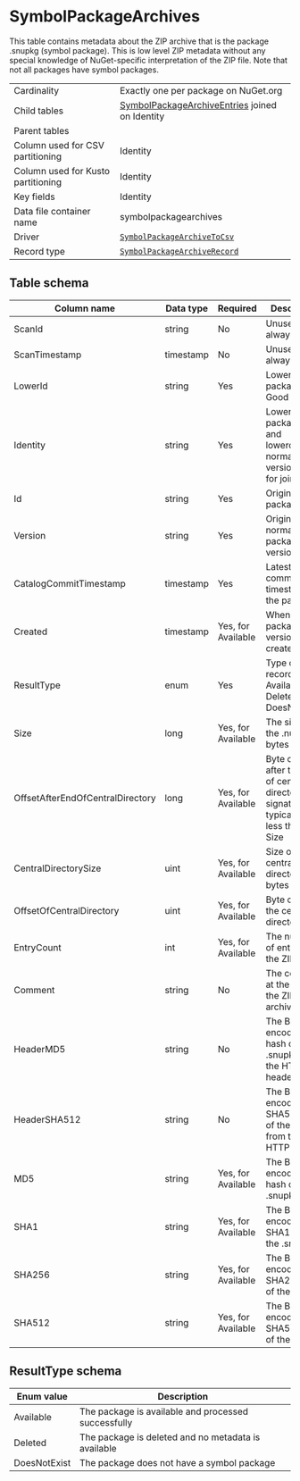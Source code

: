 # SymbolPackageArchives

This table contains metadata about the ZIP archive that is the package .snupkg (symbol package). This is low level ZIP
metadata without any special knowledge of NuGet-specific interpretation of the ZIP file. Note that not all packages
have symbol packages.

|                                    |                                                                                                                        |
| ---------------------------------- | ---------------------------------------------------------------------------------------------------------------------- |
| Cardinality                        | Exactly one per package on NuGet.org                                                                                   |
| Child tables                       | [SymbolPackageArchiveEntries](SymbolPackageArchiveEntries.md) joined on Identity                                       |
| Parent tables                      |                                                                                                                        |
| Column used for CSV partitioning   | Identity                                                                                                               |
| Column used for Kusto partitioning | Identity                                                                                                               |
| Key fields                         | Identity                                                                                                               |
| Data file container name           | symbolpackagearchives                                                                                                  |
| Driver                             | [`SymbolPackageArchiveToCsv`](../drivers/SymbolPackageArchiveToCsv.md)                                                 |
| Record type                        | [`SymbolPackageArchiveRecord`](../../src/Worker.Logic/Drivers/SymbolPackageArchiveToCsv/SymbolPackageArchiveRecord.cs) |

## Table schema

| Column name                      | Data type | Required           | Description                                                                               |
| -------------------------------- | --------- | ------------------ | ----------------------------------------------------------------------------------------- |
| ScanId                           | string    | No                 | Unused, always empty                                                                      |
| ScanTimestamp                    | timestamp | No                 | Unused, always empty                                                                      |
| LowerId                          | string    | Yes                | Lowercase package ID. Good for joins                                                      |
| Identity                         | string    | Yes                | Lowercase package ID and lowercase, normalized version. Good for joins                    |
| Id                               | string    | Yes                | Original case package ID                                                                  |
| Version                          | string    | Yes                | Original case, normalized package version                                                 |
| CatalogCommitTimestamp           | timestamp | Yes                | Latest catalog commit timestamp for the package                                           |
| Created                          | timestamp | Yes, for Available | When the package version was created                                                      |
| ResultType                       | enum      | Yes                | Type of record (e.g. Available, Deleted, DoesNotExist)                                    |
| Size                             | long      | Yes, for Available | The size of the .nupkg in bytes                                                           |
| OffsetAfterEndOfCentralDirectory | long      | Yes, for Available | Byte offset after the end of central directory signature, typically 18 less than the Size |
| CentralDirectorySize             | uint      | Yes, for Available | Size of central directory in bytes                                                        |
| OffsetOfCentralDirectory         | uint      | Yes, for Available | Byte offset of the central directory                                                      |
| EntryCount                       | int       | Yes, for Available | The number of entries in the ZIP                                                          |
| Comment                          | string    | No                 | The comment at the end of the ZIP archive                                                 |
| HeaderMD5                        | string    | No                 | The Base64 encoded MD5 hash of the .snupkg from the HTTP header                           |
| HeaderSHA512                     | string    | No                 | The Base64 encoded SHA512 hash of the .snupkg from the HTTP header                        |
| MD5                              | string    | Yes, for Available | The Base64 encoded MD5 hash of the .snupkg                                                |
| SHA1                             | string    | Yes, for Available | The Base64 encoded SHA1 hash of the .snupkg                                               |
| SHA256                           | string    | Yes, for Available | The Base64 encoded SHA256 hash of the .snupkg                                             |
| SHA512                           | string    | Yes, for Available | The Base64 encoded SHA512 hash of the .snupkg                                             |

## ResultType schema

| Enum value   | Description                                         |
| ------------ | --------------------------------------------------- |
| Available    | The package is available and processed successfully |
| Deleted      | The package is deleted and no metadata is available |
| DoesNotExist | The package does not have a symbol package          |

